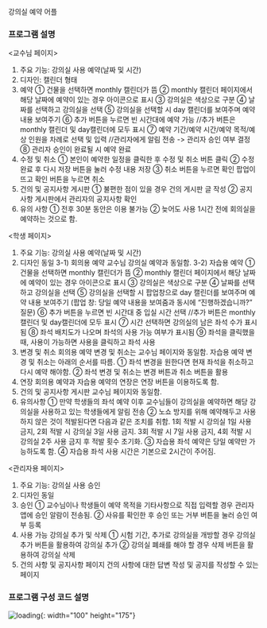 강의실 예약 어플


<h3>프로그램 설명</h3>

<교수님 페이지>
1) 주요 기능: 강의실 사용 예약(날짜 및 시간)
2) 디자인: 캘린더 형태
3) 예약
	① 건물을 선택하면 monthly 캘린더가 뜸
	② monthly 캘린더 페이지에서 해당 날짜에 예약이 있는 경우 아이콘으로 표시
	③ 강의실은 색상으로 구분
	④ 날짜를 선택하고 강의실을 선택
	⑤ 강의실을 선택할 시 day 캘린더를 보여주며 예약 내용 보여주기
⑥ 추가 버튼을 누르면 빈 시간대에 예약 가능
//추가 버튼은 monthly 캘린더 및 day캘린더에 모두 표시
	⑦ 예약 기간/예약 시간/예약 목적/예상 인원을 차례로 선택 및 입력
		//관리자에게 알림 전송 -> 관리자 승인 여부 결정
	⑧ 관리자 승인이 완료될 시 예약 완료
4) 수정 및 취소
	① 본인이 예약한 일정을 클릭한 후 수정 및 취소 버튼 클릭
	② 수정 완료 후 다시 저장 버튼을 눌러 수정 내용 저장
	③ 취소 버튼을 누르면 확인 팝업이 뜨고 확인 버튼을 누르면 취소
5) 건의 및 공지사항 게시판
	① 불편한 점이 있을 경우 건의 게시판 글 작성
	② 공지사항 게시판에서 관리자의 공지사항 확인
6) 유의 사항
	① 전후 30분 동안은 이용 불가능
	② 늦어도 사용 1시간 전에 회의실을 예약하는 것으로 함.

<학생 페이지>
1) 주요 기능: 강의실 사용 예약(날짜 및 시간)
2) 디자인 동일
3-1) 회의용 예약
	교수님 강의실 예약과 동일함.
3-2) 자습용 예약
	① 건물을 선택하면 monthly 캘린더가 뜸
	② monthly 캘린더 페이지에서 해당 날짜에 예약이 있는 경우 아이콘으로 표시
	③ 강의실은 색상으로 구분
	④ 날짜를 선택하고 강의실을 선택
	⑤ 강의실을 선택할 시 팝업창으로 day 캘린더를 보여주며 예약 내용 보여주기
	    (팝업 창: 당일 예약 내용을 보여줌과 동시에 “진행하겠습니까?” 질문)
⑥ 추가 버튼을 누르면 빈 시간대 중 입실 시간 선택
//추가 버튼은 monthly 캘린더 및 day캘린더에 모두 표시
	⑦ 시간 선택하면 강의실의 남은 좌석 수가 표시됨
	⑧ 좌석 배치도가 나오며 좌석의 사용 가능 여부가 표시됨
	⑨ 좌석을 클릭했을 때, 사용이 가능하면 사용을 클릭하고 좌석 사용
4) 변경 및 취소
	회의용 예약 변경 및 취소는 교수님 페이지와 동일함.
	자습용 예약 변경 및 취소는 아래의 순서를 따름.
	① 좌석 변경을 원한다면 현재 좌석을 취소하고 다시 예약 해야함.
 	② 좌석 변경 및 취소는 변경 버튼과 취소 버튼을 활용
5) 연장
	회의용 예약과 자습용 예약의 연장은 연장 버튼을 이용하도록 함. 
6) 건의 및 공지사항 게시판
	교수님 페이지와 동일함.
7) 유의사항
	① 만약 학생들의 좌석 예약 이후 교수님들이 강의실을 예약하면 해당 강의실을 사용하고 
있는 학생들에게 알림 전송
② 노쇼 방지를 위해 예약해두고 사용하지 않은 것이 적발된다면 다음과 같은 조치를 취함.
    1회 적발 시 강의실 1일 사용 금지, 2회 적발 시 강의실 3일 사용 금지.
    3회 적발 시 7일 사용 금지, 4회 적발 시 강의실 2주 사용 금지 후 적발 횟수 초기화.
③ 자습용 좌석 예약은 당일 예약만 가능하도록 함.
	④ 자습용 좌석 사용 시간은 기본으로 2시간이 주어짐.

<관리자용 페이지>
1) 주요 기능: 강의실 사용 승인
2) 디자인 동일
3) 승인
	① 교수님이나 학생들이 예약 목적을 기타사항으로 직접 입력할 경우 관리자 앱에 
승인 알람이 전송됨.
② 사유를 확인한 후 승인 또는 거부 버튼을 눌러 승인 여부 등록
 4) 사용 가능 강의실 추가 및 삭제
	① 시험 기간, 추가로 강의실을 개방할 경우 강의실 추가 버튼을 활용하여 강의실 추가
	② 강의실 폐쇄를 해야 할 경우 삭제 버튼을 활용하여 강의실 삭제
5) 건의 사항 및 공지사항 페이지
	건의 사항에 대한 답변 작성 및 공지를 작성할 수 있는 페이지
	
<h3>프로그램 구성 코드 설명</h3>

![loading](https://user-images.githubusercontent.com/71762328/126544390-6c9de7cf-e6c0-4d71-a168-2a32840fc6a6.jpg){: width="100" height="175"}

